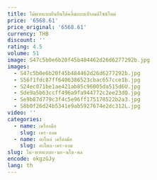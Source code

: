 ```yaml
---
title: ไม้พายแบบยืนยืนโต้คลื่นแบบเป่าลมดีไซน์ใหม่
price: '6568.61'
price_original: '6568.61'
currency: THB
discount: ''
rating: 4.5
volume: 51
image: S47c5b0e6b20f45b484462d26d6277292b.jpg
images:
  - S47c5b0e6b20f45b484462d26d6277292b.jpg
  - S56f1fdc87ff6406386523cbac657cce1b.jpg
  - S24ec071be1ae421ab85c96005da515d6U.jpg
  - Sde9a5b63ccff496a9fa944772c2ee23dQ.jpg
  - Se9b87d779c3f4c5e96ff175178522b2a3.jpg
  - S8b0f26d24b5341e9ab5927674e2dc312L.jpg
video: ''
categories:
  - name: เครื่องมือ
    slug: เคร-องม
  - name: อะไหล่ เครื่องมือ
    slug: อะไหล-เคร-องม
slug: ไม-พายแบบย-นย-นโต-คล
encode: okgzGJy
lang: th
---
```

  